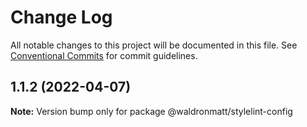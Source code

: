 # Change Log

All notable changes to this project will be documented in this file.
See [Conventional Commits](https://conventionalcommits.org) for commit guidelines.

## 1.1.2 (2022-04-07)

**Note:** Version bump only for package @waldronmatt/stylelint-config
